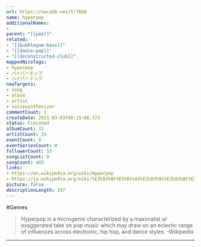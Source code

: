 ```yaml
---
url: https://vocadb.net/T/7868
name: hyperpop
additionalNames: 
- 
parent: "[[pop]]"
related:
- "[[bubblegum-bass]]"
- "[[dance-pop]]"
- "[[deconstructed-club]]"
mappedNicoTags:
- hyperpop
- ハイパーポップ
- ハイパーミック
newTargets:
- song
- album
- artist
- voicesynthesizer
commentCount: 1
createDate: 2021-03-03T00:15:06.373
status: Finished
albumCount: 31
artistCount: 35
eventCount: 0
eventSeriesCount: 0
followerCount: 13
songListCount: 0
songCount: 403
links: 
- https://en.wikipedia.org/wiki/Hyperpop
- https://ja.wikipedia.org/wiki/%E3%83%8F%E3%82%A4%E3%83%91%E3%83%BC%E3%83%9D%E3%83%83%E3%83%97
picture: false
descriptionLength: 197
---
```


#Genres

>Hyperpop is a microgenre characterized by a maximalist or exaggerated take on pop music which may draw on an eclectic range of influences across electronic, hip hop, and dance styles.
*-Wikipedia*

---

